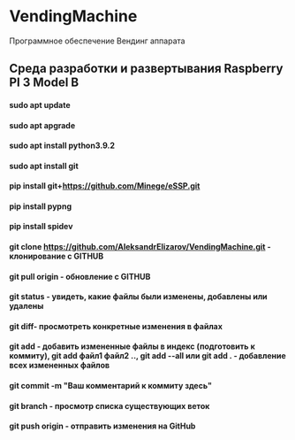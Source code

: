# VendingMachine
Программное обеспечение Вендинг аппарата

## Среда разработки и развертывания Raspberry PI 3 Model B

#### sudo apt update
#### sudo apt apgrade
#### sudo apt install python3.9.2

#### sudo apt install git

#### pip install git+https://github.com/Minege/eSSP.git
#### pip install pypng
#### pip install spidev


#### git clone https://github.com/AleksandrElizarov/VendingMachine.git - клонирование с GITHUB
#### git pull origin  - обновление с GITHUB
#### git status - увидеть, какие файлы были изменены, добавлены или удалены
#### git diff- просмотреть конкретные изменения в файлах
#### git add - добавить измененные файлы в индекс (подготовить к коммиту), git add файл1 файл2 .., git add --all или git add . - добавление всех измененных файлов
#### git commit -m "Ваш комментарий к коммиту здесь"
#### git branch - просмотр списка существующих веток
#### git push origin - отправить изменения на GitHub
